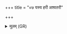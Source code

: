 +++
title = "०७ यस्य हरी अश्वतरौ"

+++
<details><summary>मूलम् (GR)</summary>

+++(ab- not found in PSK, cd- refrain)+++यस्य हरी अश्वतरौ  
गर्दभाव् अभितःसरौ ।  
तस्मै नीलशिखण्डाय  
नमः सभाप्रपादिने ॥
</details>